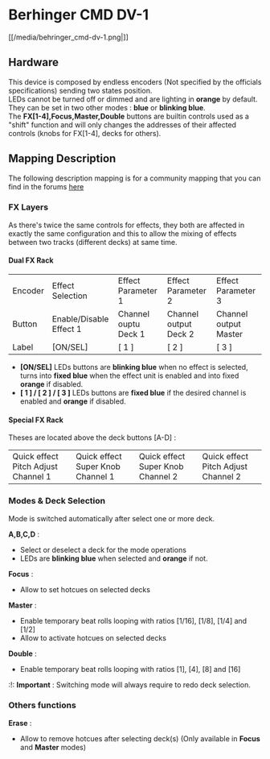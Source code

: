 # Berhinger CMD DV-1

[[/media/behringer_cmd-dv-1.png|]]

## Hardware

This device is composed by <span class="underline">endless
encoders</span> (Not specified by the officials specifications) sending
two states position.  
LEDs cannot be turned off or dimmed and are lighting in **orange** by
default. They can be set in two other modes : **blue** or **blinking
blue**.  
The **FX\[1-4\],Focus,Master,Double** buttons are builtin controls used
as a "shift" function and will only changes the addresses of their
affected controls (knobs for FX\[1-4\], decks for others).

## Mapping Description

The following description mapping is for a community mapping that you
can find in the forums
[here](http://www.mixxx.org/forums/viewtopic.php?f=7&t=7910)

### FX Layers

As there's twice the same controls for effects, they both are affected
in exactly the same configuration and this to allow the mixing of
effects between two tracks (different decks) at same time.

#### Dual FX Rack

|         |                         |                      |                       |                       |
| ------- | ----------------------- | -------------------- | --------------------- | --------------------- |
| Encoder | Effect Selection        | Effect Parameter 1   | Effect Parameter 2    | Effect Parameter 3    |
| Button  | Enable/Disable Effect 1 | Channel ouptu Deck 1 | Channel output Deck 2 | Channel output Master |
| Label   | \[ON/SEL\]              | \[ 1 \]              | \[ 2 \]               | \[ 3 \]               |

  - **\[ON/SEL\]** LEDs buttons are **blinking blue** when
    <span class="underline">no effect is selected</span>, turns into
    **fixed blue** when the <span class="underline">effect unit is
    enabled</span> and into fixed **orange** if
    <span class="underline">disabled</span>.
  - **\[ 1 \] / \[ 2 \] / \[ 3 \]** LEDs buttons are **fixed blue** if
    the desired <span class="underline">channel is enabled</span> and
    **orange** if <span class="underline">disabled</span>.

#### Special FX Rack

Theses are located above the deck buttons \[A-D\] :

|                                     |                                   |                                   |                                     |
| ----------------------------------- | --------------------------------- | --------------------------------- | ----------------------------------- |
| Quick effect Pitch Adjust Channel 1 | Quick effect Super Knob Channel 1 | Quick effect Super Knob Channel 2 | Quick effect Pitch Adjust Channel 2 |

### Modes & Deck Selection

Mode is switched automatically after select one or more deck.

**A,B,C,D** :

  - Select or deselect a deck for the mode operations
  - LEDs are **blinking blue** when
    <span class="underline">selected</span> and **orange** if
    <span class="underline">not</span>.

**Focus** :

  - Allow to set hotcues on selected decks

**Master** :

  - Enable temporary beat rolls looping with ratios \[1/16\], \[1/8\],
    \[1/4\] and \[1/2\]
  - Allow to activate hotcues on selected decks

**Double** :

  - Enable temporary beat rolls looping with ratios \[1\], \[4\], \[8\]
    and \[16\]

  
:\!: **Important** : Switching mode will always require to redo deck
selection.

### Others functions

**Erase** :

  - Allow to remove hotcues after selecting deck(s) (Only available in
    **Focus** and **Master** modes)
